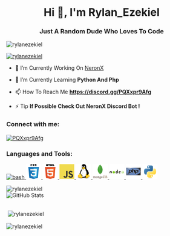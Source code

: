 <h1 align="center">Hi 👋, I'm Rylan_Ezekiel</h1>
<h3 align="center">Just A Random Dude Who Loves To Code</h3>

<p align="left"> <img src="https://komarev.com/ghpvc/?username=rylanezekiel&label=Profile%20views&color=0e75b6&style=flat" alt="rylanezekiel" /> </p>

<p align="left"> <a href="https://github.com/ryo-ma/github-profile-trophy"><img src="https://github-profile-trophy.vercel.app/?username=rylanezekiel" alt="rylanezekiel" /></a> </p>

- 🔭 I’m Currently Working On [NeronX](https://neronx.myvnc.com/)

- 🌱 I’m Currently Learning **Python And Php**

- 📫 How To Reach Me **https://discord.gg/PQXxpr9Afg**

- ⚡ Tip **If Possible Check Out NeronX Discord Bot !**

<h3 align="left">Connect with me:</h3>
<p align="left">
<a href="https://discord.gg/PQXxpr9Afg" target="blank"><img align="center" src="https://raw.githubusercontent.com/rahuldkjain/github-profile-readme-generator/master/src/images/icons/Social/discord.svg" alt="PQXxpr9Afg" height="30" width="40" /></a>
</p>

<h3 align="left">Languages and Tools:</h3>
<p align="left"> <a href="https://www.gnu.org/software/bash/" target="_blank"> <img src="https://www.vectorlogo.zone/logos/gnu_bash/gnu_bash-icon.svg" alt="bash" width="40" height="40"/> </a> <a href="https://www.w3schools.com/css/" target="_blank"> <img src="https://raw.githubusercontent.com/devicons/devicon/master/icons/css3/css3-original-wordmark.svg" alt="css3" width="40" height="40"/> </a> <a href="https://www.w3.org/html/" target="_blank"> <img src="https://raw.githubusercontent.com/devicons/devicon/master/icons/html5/html5-original-wordmark.svg" alt="html5" width="40" height="40"/> </a> <a href="https://developer.mozilla.org/en-US/docs/Web/JavaScript" target="_blank"> <img src="https://raw.githubusercontent.com/devicons/devicon/master/icons/javascript/javascript-original.svg" alt="javascript" width="40" height="40"/> </a> <a href="https://www.linux.org/" target="_blank"> <img src="https://raw.githubusercontent.com/devicons/devicon/master/icons/linux/linux-original.svg" alt="linux" width="40" height="40"/> </a> <a href="https://www.mongodb.com/" target="_blank"> <img src="https://raw.githubusercontent.com/devicons/devicon/master/icons/mongodb/mongodb-original-wordmark.svg" alt="mongodb" width="40" height="40"/> </a> <a href="https://nodejs.org" target="_blank"> <img src="https://raw.githubusercontent.com/devicons/devicon/master/icons/nodejs/nodejs-original-wordmark.svg" alt="nodejs" width="40" height="40"/> </a> <a href="https://www.php.net" target="_blank"> <img src="https://raw.githubusercontent.com/devicons/devicon/master/icons/php/php-original.svg" alt="php" width="40" height="40"/> </a> <a href="https://www.python.org" target="_blank"> <img src="https://raw.githubusercontent.com/devicons/devicon/master/icons/python/python-original.svg" alt="python" width="40" height="40"/> </a> </p>

<p><img align="left" src="https://github-readme-stats.vercel.app/api/top-langs?username=rylanezekiel&show_icons=true&locale=en&layout=compact" alt="rylanezekiel" /></p>

<br/>
  <div>
    <img alt="GitHub Stats" src="https://github-readme-stats.vercel.app/api?username=wallvon&count_private=true&show_icons=true&title_color=ffffff&text_color=ffffff&icon_color=ffffff&bg_color=040a16">
  </div>
  <br/>
  
<p>&nbsp;<img align="center" src="https://github-readme-stats.vercel.app/api?username=rylanezekiel&show_icons=true&locale=en" alt="rylanezekiel" /></p>

<p><img align="center" src="https://github-readme-streak-stats.herokuapp.com/?user=rylanezekiel&" alt="rylanezekiel" /></p>

